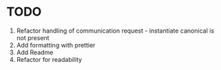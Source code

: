 # TODO

1. Refactor handling of communication request - instantiate canonical is not present
2. Add formatting with prettier
3. Add Readme
4. Refactor for readability